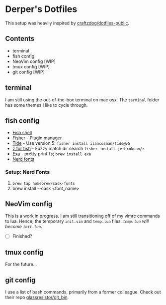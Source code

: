 # Derper's Dotfiles

This setup was heavily inspired by [craftzdog/dotfiles-public](https://github.com/craftzdog/dotfiles-public).

## Contents

- terminal
- fish config
- NeoVim config [WIP]
- tmux config [WIP]
- git config [WIP]

## terminal
I am still using the out-of-the-box terminal on mac osx. The `terminal` folder has some themes I like to cycle through.

## fish config
- [Fish shell](https://fishshell.com/)
- [Fisher](https://github.com/jorgebucaran/fisher) - Plugin manager
- [Tide](https://github.com/IlanCosman/tide) - Use version 5: `fisher install ilancosman/tide@v5`
- [z for fish](https://github.com/jethrokuan/z) - Fuzzy match dir search `fisher install jethrokuan/z`
- [Exa](https://the.exa.website/) - pretty print `ls`; `brew install exa`
- [Nerd fonts](https://github.com/ryanoasis/nerd-fonts)

### Setup: Nerd Fonts
1. `brew tap homebrew/cask-fonts`
2. brew install --cask <font_name>

## NeoVim config
This is a work in progress. I am still transitioning off of my vimrc commands to lua. Hence, the temporary `init.vim` and `temp.lua` files. *`temp.lua` will become `init.lua`*.

- [ ] Finished?

## tmux config
For the future...

## git config
I use a list of bash commands, primarily from a former colleague. Check out their repo [glassresistor/git_bin](https://github.com/glassresistor/git_bin).
